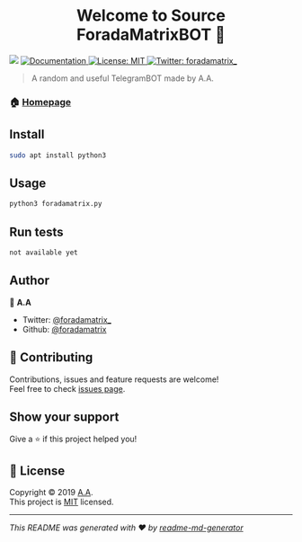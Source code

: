 <h1 align="center">Welcome to Source ForadaMatrixBOT 👋</h1>
<p>
  <img src="https://img.shields.io/badge/version-0.0.1-blue.svg?cacheSeconds=2592000" />
  <a href="https://github.com/foradamatrix/ForadaMatrix#readme">
    <img alt="Documentation" src="https://img.shields.io/badge/documentation-yes-brightgreen.svg" target="_blank" />
  </a>
  <a href="https://github.com/foradamatrix/ForadaMatrix/blob/master/LICENSE">
    <img alt="License: MIT" src="https://img.shields.io/badge/License-MIT-yellow.svg" target="_blank" />
  </a>
  <a href="https://twitter.com/foradamatrix_">
    <img alt="Twitter: foradamatrix_" src="https://img.shields.io/twitter/follow/foradamatrix_.svg?style=social" target="_blank" />
  </a>
</p>

> A random and useful TelegramBOT made by A.A.

### 🏠 [Homepage](https://github.com/foradamatrix/ForadaMatrix#readme)

## Install

```sh
sudo apt install python3
```

## Usage

```sh
python3 foradamatrix.py
```

## Run tests

```sh
not available yet
```

## Author

👤 **A.A**

* Twitter: [@foradamatrix_](https://twitter.com/foradamatrix_)
* Github: [@foradamatrix](https://github.com/foradamatrix)

## 🤝 Contributing

Contributions, issues and feature requests are welcome!<br />Feel free to check [issues page](https://github.com/foradamatrix/ForadaMatrix/issues).

## Show your support

Give a ⭐️ if this project helped you!

## 📝 License

Copyright © 2019 [A.A](https://github.com/foradamatrix).<br />
This project is [MIT](https://github.com/foradamatrix/ForadaMatrix/blob/master/LICENSE) licensed.

***
_This README was generated with ❤️ by [readme-md-generator](https://github.com/kefranabg/readme-md-generator)_